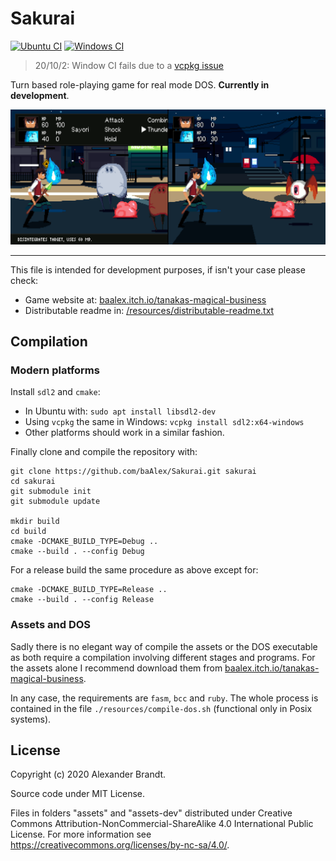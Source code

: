 
Sakurai
=======
[![Ubuntu CI](https://github.com/baAlex/sakurai/workflows/Ubuntu/badge.svg)](https://github.com/baAlex/sakurai/actions?query=workflow%3AUbuntu)
[![Windows CI](https://github.com/baAlex/sakurai/workflows/Windows/badge.svg)](https://github.com/baAlex/sakurai/actions?query=workflow%3AWindows)

> 20/10/2: Window CI fails due to a [vcpkg issue](https://github.com/microsoft/vcpkg/issues/13856)

Turn based role-playing game for real mode DOS. **Currently in development**.

![](https://raw.githubusercontent.com/baAlex/Sakurai/master/resources/media/banner-gameplay.png)

____

This file is intended for development purposes, if isn't your case please check:
- Game website at: [baalex.itch.io/tanakas-magical-business](https://baalex.itch.io/tanakas-magical-business)
- Distributable readme in: [/resources/distributable-readme.txt](https://github.com/baAlex/Sakurai/blob/master/resources/distributable-readme.txt)


Compilation
-----------

### Modern platforms
Install `sdl2` and `cmake`:
 - In Ubuntu with: `sudo apt install libsdl2-dev`
 - Using `vcpkg` the same in Windows: `vcpkg install sdl2:x64-windows`
 - Other platforms should work in a similar fashion.

Finally clone and compile the repository with:
```
git clone https://github.com/baAlex/Sakurai.git sakurai
cd sakurai
git submodule init
git submodule update

mkdir build
cd build
cmake -DCMAKE_BUILD_TYPE=Debug ..
cmake --build . --config Debug
```

For a release build the same procedure as above except for:
```
cmake -DCMAKE_BUILD_TYPE=Release ..
cmake --build . --config Release
```

### Assets and DOS
Sadly there is no elegant way of compile the assets or the DOS executable as both require a compilation involving different stages and programs. For the assets alone I recommend download them from [baalex.itch.io/tanakas-magical-business](https://baalex.itch.io/tanakas-magical-business).

In any case, the requirements are `fasm`, `bcc` and `ruby`. The whole process is contained in the file `./resources/compile-dos.sh` (functional only in Posix systems).


License
-------
Copyright (c) 2020 Alexander Brandt.

Source code under MIT License.

Files in folders "assets" and "assets-dev" distributed under Creative Commons Attribution-NonCommercial-ShareAlike 4.0 International Public License. For more information see https://creativecommons.org/licenses/by-nc-sa/4.0/.
